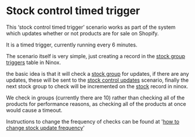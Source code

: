 # Stock control timed trigger

This ‘stock control timed trigger’ scenario works as part of the system which updates whether or not products are for sale on Shopify.

It is a timed trigger, currently running every 6 minutes.

The scenario itself is very simple, just creating a record in the [stock group triggers](../ninoxTables/stockGroupTriggers.md) table in Ninox.

the basic idea is that it will check a [stock group](../ninoxTables/stockGroups.md) for updates, if there are any updates, these will be sent to the [stock control updates](stockControlUpdates.md) scenario, finally the next stock group to check will be incremented on the [stock](../ninoxTables/stock.md) record in ninox.

We check in groups (currently there are 10) rather than checking all of the products for performance reasons, as checking all of the products at once would cause a timeout.

Instructions to change the frequency of checks can be found at '[how to change stock update frequency](../systemTasks/stockUpdates.md)'
